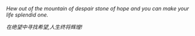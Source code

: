 *Hew out of the mountain of despair stone of hope and you can make your life splendid one.*

*在绝望中寻找希望,人生终将辉煌!*

